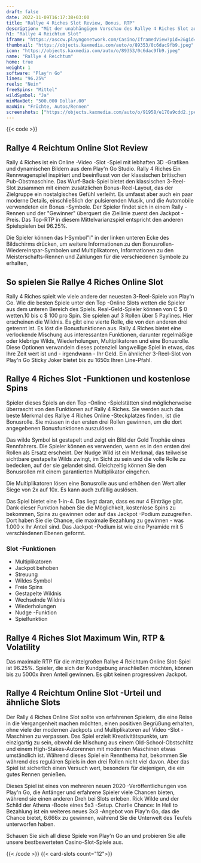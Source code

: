 ```yaml
---
draft: false
date: 2022-11-09T16:17:38+03:00
title: "Rallye 4 Riches Slot Review, Bonus, RTP"
description: "Mit der unabhängigen Vorschau des Rallye 4 Riches Slot aus Play'n Go können Sie kostenlos oder echtes Geld spielen und hier einen Bonus erhalten!"
h1: "Rallye 4 Reichtum Slot"
iframe: "https://asccw.playngonetwork.com/Casino/IframedView?pid=2&gid=rally4riches&gameId=420&lang=en_US&practice=1&channel=desktop&div=flashobject&width=100%25&height=100%25&user=&password=&ctx=&demo=2&brand=&lobby=&rccurrentsessiontime=0&rcintervaltime=0&rcaccounthistoryurl=&rccontinueurl=&rcexiturl=&rchistoryurlmode=&autoplaylimits=0&autoplayreset=0&callback=flashCallback&rcmga=&resourcelevel=0&hasjackpots=False&country=&pauseplay=&playlimit=&selftest=&sessiontime=&coreweburl=https://showcase.playngo.com/&showpoweredby=True"
thumbnail: "https://objects.kaxmedia.com/auto/o/89353/0c6dac9fb9.jpeg"
icon: "https://objects.kaxmedia.com/auto/o/89353/0c6dac9fb9.jpeg"
name: "Rallye 4 Reichtum"
home: true
weight: 1
software: "Play'n Go"
lines: "96.25%"
reels: "Nein"
freeSpins: "Mittel"
wildSymbol: "Ja"
minMaxBet: "500.000 Dollar.00"
maxWin: "Früchte, Autos/Rennen"
screenshots: ["https://objects.kaxmedia.com/auto/o/91958/e170a9cdd2.jpeg"]
---
```


{{< code >}}<h2> Rallye 4 Reichtum Online Slot Review</h2><p>Rally 4 Riches ist ein Online -Video -Slot -Spiel mit lebhaften 3D -Grafiken und dynamischen Bildern aus dem Play'n Go Studio. Rally 4 Riches Ein Rennwagenspiel inspiriert und beeinflusst von der klassischen britischen Pub-Obstmaschine. Das Wurf-Back-Spiel bietet den klassischen 3-Reel-Slot zusammen mit einem zusätzlichen Bonus-Reel-Layout, das der Zielgruppe ein nostalgisches Gefühl verleiht. Es umfasst aber auch ein paar moderne Details, einschließlich der pulsierenden Musik, und die Automobile verwendeten ein Bonus -Symbole. Der Spieler findet sich in einem Rally -Rennen und der "Gewinner" überquert die Ziellinie zuerst den Jackpot -Preis. Das Top-RTP in diesem Mittelvarianzspiel entspricht den anderen Spielspielen bei 96.25%.</p><p>Die Spieler können das I-Symbol"I" in der linken unteren Ecke des Bildschirms drücken, um weitere Informationen zu den Bonusrollen-Wiedereinspar-Symbolen und Multiplikatoren, Informationen zu den Meisterschafts-Rennen und Zahlungen für die verschiedenen Symbole zu erhalten,</p><h2> So spielen Sie Rallye 4 Riches Online Slot</h2><p>Rally 4 Riches spielt wie viele andere der neuesten 3-Reel-Spiele von Play'n Go. Wie die besten Spiele unter den Top -Online Slots wetten die Spieler aus dem unteren Bereich des Spiels. Real-Geld-Spieler können von C $ 0 wetten.10 bis c $ 100 pro Spin. Sie spielen auf 3 Rollen über 5 Paylines. Hier erscheinen die Wildnis. Es gibt eine vierte Rolle, die von den anderen drei getrennt ist. Es löst die Bonusfunktionen aus. Rally 4 Riches bietet eine verlockende Mischung aus interessanten Funktionen, darunter regelmäßige oder klebrige Wilds, Wiederholungen, Multiplikatoren und eine Bonusrolle. Diese Optionen verwandeln dieses potenziell langweilige Spiel in etwas, das Ihre Zeit wert ist und - irgendwann - Ihr Geld. Ein ähnlicher 3-Reel-Slot von Play'n Go Sticky Joker bietet bis zu 1650x Ihren Line-Pfahl.</p><h2> Rallye 4 Riches Slot -Funktionen und kostenlose Spins</h2><p>Spieler dieses Spiels an den Top -Online -Spielstätten sind möglicherweise überrascht von den Funktionen auf Rally 4 Riches. Sie werden auch das beste Merkmal des Rallye 4 Riches Online -Steckplatzes finden, ist die Bonusrolle. Sie müssen in den ersten drei Rollen gewinnen, um die dort angegebenen Bonusfunktionen auszulösen.</p><p>Das wilde Symbol ist gestapelt und zeigt ein Bild der Gold Trophäe eines Rennfahrers. Die Spieler können es verwenden, wenn es in den ersten drei Rollen als Ersatz erscheint. Der Nudge Wild ist ein Merkmal, das teilweise sichtbare gestapelte Wilds zwingt, im Sicht zu sein und die volle Rolle zu bedecken, auf der sie gelandet sind. Gleichzeitig können Sie den Bonusrollen mit einem garantierten Multiplikator eingehen.</p><p>Die Multiplikatoren lösen eine Bonusrolle aus und erhöhen den Wert aller Siege von 2x auf 10x. Es kann auch zufällig auslösen.</p><p>Das Spiel bietet eine 1-in-4. Das liegt daran, dass es nur 4 Einträge gibt. Dank dieser Funktion haben Sie die Möglichkeit, kostenlose Spins zu bekommen, Spins zu gewinnen oder auf das Jackpot -Podium zuzugreifen. Dort haben Sie die Chance, die maximale Bezahlung zu gewinnen - was 1.000 x Ihr Anteil sind. Das Jackpot -Podium ist wie eine Pyramide mit 5 verschiedenen Ebenen geformt.</p><h3>
Slot -Funktionen</h3><ul>
<li></span>
Multiplikatoren</li>
<li></span>
Jackpot behoben</li>
<li></span>
Streuung</li>
<li></span>
Wildes Symbol</li>
<li></span>
Freie Spins</li>
<li></span>
Gestapelte Wildnis</li>
<li></span>
Wechselnde Wildnis</li>
<li></span>
Wiederholungen</li>
<li></span>
Nudge -Funktion</li>
<li></span>
Spielfunktion</li></ul><h2> Rallye 4 Riches Slot Maximum Win, RTP & Volatility</h2><p>Das maximale RTP für die mittelgroßen Rallye 4 Reichtum Online Slot-Spiel ist 96.25%. Spieler, die sich der Kundgebung anschließen möchten, können bis zu 5000x ihren Anteil gewinnen. Es gibt keinen progressiven Jackpot.</p><h2> Rallye 4 Reichtum Online Slot -Urteil und ähnliche Slots</h2><p>Der Rally 4 Riches Online Slot sollte von erfahrenen Spielern, die eine Reise in die Vergangenheit machen möchten, einen positiven Begrüßung erhalten, ohne viele der modernen Jackpots und Multiplikatoren auf Video -Slot -Maschinen zu verpassen. Das Spiel erzielt Kreativitätspunkte, um einzigartig zu sein, obwohl die Mischung aus einem Old-School-Obstschlitz und einem High-Stakes-Autorennen mit modernen Maschinen etwas umständlich ist. Während dieses Spiel ein Rennthema hat, bekommen Sie während des regulären Spiels in den drei Rollen nicht viel davon. Aber das Spiel ist sicherlich einen Versuch wert, besonders für diejenigen, die ein gutes Rennen genießen.</p><p>Dieses Spiel ist eines von mehreren neuen 2020 -Veröffentlichungen von Play'n Go, die Anfänger und erfahrene Spieler viele Chancen bieten, während sie einen anderen Dreh bei Slots erleben. Rick Wilde und der Schild der Athena -Boote eines 5x3 -Setup. Charlie Chance: In Hell to Bezahlung ist ein weiteres neues 3x3 -Angebot von Play'n Go, das die Chance bietet, 6.666x zu gewinnen, während Sie die Unterwelt des Teufels unterworfen haben.</p><p>Schauen Sie sich all diese Spiele von Play'n Go an und probieren Sie alle unsere bestbewerteten Casino-Slot-Spiele aus.</p>{{< /code >}}
{{< card-slots count="12">}}